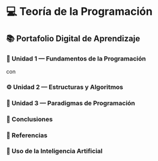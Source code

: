 # 💻 Teoría de la Programación  

## 📚 Portafolio Digital de Aprendizaje  

### 🧩 Unidad 1 — Fundamentos de la Programación  
con


### ⚙️ Unidad 2 — Estructuras y Algoritmos  
### 🧠 Unidad 3 — Paradigmas de Programación  

### 🏁 Conclusiones  
### 📖 Referencias  
### 🤖 Uso de la Inteligencia Artificial  
